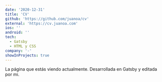 ```yaml
---
date: '2020-12-31'
title: 'CV'
github: 'https://github.com/juanoa/cv'
external: 'https://cv.juanoa.com'
ios: ''
android: ''
tech:
  - Gatsby
  - HTML y CSS
company: '-'
showInProjects: true
---
```


La página que estás viendo actualmente. Desarrollada en Gatsby y editada por mi.
